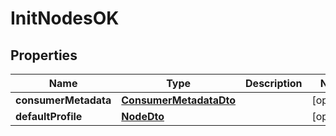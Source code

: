 # InitNodesOK

## Properties

| Name                 | Type                                              | Description | Notes      |
| -------------------- | ------------------------------------------------- | ----------- | ---------- |
| **consumerMetadata** | [**ConsumerMetadataDto**](ConsumerMetadataDto.md) |             | [optional] |
| **defaultProfile**   | [**NodeDto**](NodeDto.md)                         |             | [optional] |

